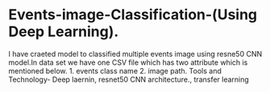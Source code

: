 # Events-image-Classification-(Using Deep Learning).
I have craeted model to classified multiple events image using resne50 CNN model.In data set we have one CSV file which has two attribute which is mentioned below.
    1. events class name 
    2. image path.
Tools and Technology- Deep laernin, resnet50 CNN architecture., transfer learning
